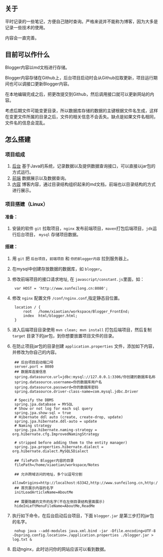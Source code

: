 ## 关于  

平时记录的一些笔记，方便自己随时查询。严格来说并不能称为博客，因为大多是记录一些技术的使用。  

内容会一直完善。  

## 目前可以作什么    

Blogger内容以md文档进行存储。

Blogger内容存储在Github上，后台项目启动时会从Github拉取更新，项目运行期间也可以调接口更新Blogger内容。

在本地编辑完成之后，把更改提交到Github，然后调用接口就可以更新网站的内容。

考虑后期文件可能变更目录，所以数据库存储的数据的主键根据文件名生成，这样在变更文件所属的目录之后，文件的相关信息不会丢失。缺点是如果文件名相同，文件名的信息会混乱。

## 怎么搭建

### 项目组成

1. [后台](https://github.com/longlongxiao/Blogger_FrontEnd) 基于Java的系统，记录数据以及提供数据查询接口，可以直接以jar包的方式运行。
2. [前端](https://github.com/longlongxiao/Blogger_Backstage) 数据展示以及数据查询。
3. [内容](https://github.com/longlongxiao/Notes) 博客内容，通过目录结构组织起来的md文档，前端也以目录结构的方式进行展示。

### 项目搭建（Linux）    
#### 准备：  

1. 安装的软件 `git` 拉取项目，`nginx` 发布前端项目，`maven`打包后端项目，`jdk`运行后台项目， `mysql` 存储项目数据。

#### 搭建： 

1. 用 `git` 把 `后台项目`，`前端项目` 和 `你的Blogger内容` 拉到服务器上。
2. 在mysql中创建存放数据的数据库，如 `blogger`。
2. 修改前端项目的接口请求地址, 在 `javascript/constant.js`里面，如：

		var HOST = 'http://www.sunfeilong.cn:8080';
3. 修改 `nginx` 配置文件 `/conf/nginx.conf`,指定静态目位置。

		location / {
            root   /home/xiaotian/workspace/Blogger_FrontEnd;
            index  html/blogger.html;
        }
3. 进入后端项目目录使用 `mvn clean; mvn install` 打包后端项目，然后复制 `target` 目录下的jar包，到你想要放置项目文件的目录。

4. 在防止项目jar包的目录创建 `application.properties`  文件，添加如下内容，并修改为你自己的内容。

		## 后台项目启动端口号
		server.port = 8080
		## 数据库连接信息
		spring.datasource.url=jdbc:mysql://127.0.0.1:3306/你创建的数据库名称
		spring.datasource.username=你的数据库用户名
		spring.datasource.password=你的数据库密码
		spring.datasource.driver-class-name=com.mysql.jdbc.Driver
		
		# Specify the DBMS
		spring.jpa.database = MYSQL
		# Show or not log for each sql query
		spring.jpa.show-sql = true
		# Hibernate ddl auto (create, create-drop, update)
		spring.jpa.hibernate.ddl-auto = update
		# Naming strategy
		spring.jpa.hibernate.naming-strategy = org.hibernate.cfg.ImprovedNamingStrategy
		
		# stripped before adding them to the entity manager)
		spring.jpa.properties.hibernate.dialect = org.hibernate.dialect.MySQL5Dialect
		
		## filePath Blogger内容的目录
		filePath=/home/xiaotian/workspace/Notes
		
		## 允许跨域访问的地址，多个以逗号分割
		allowOrigins=http://localhost:63342,http://www.sunfeilong.cn,http://182.61.52.178
		## 首页展示内容的名字
		initLoadArticleName=AboutMe
		
		## 需要隐藏的文件的名字(不在左侧目录结构里面展示)
		hideInLeftMenuFileName=AboutMe,ReadMe
		

5. 执行如下命令，在后台启动后台项目，下面 `blogger.jar` 是第三步打的jar包的名字。

		nohup java --add-modules java.xml.bind -jar -Dfile.encoding=UTF-8 -Dspring.config.location=./application.properties ./blogger.jar > log.txt &
6. 启动nginx，此时访问你的网站应该可以看到数据。



